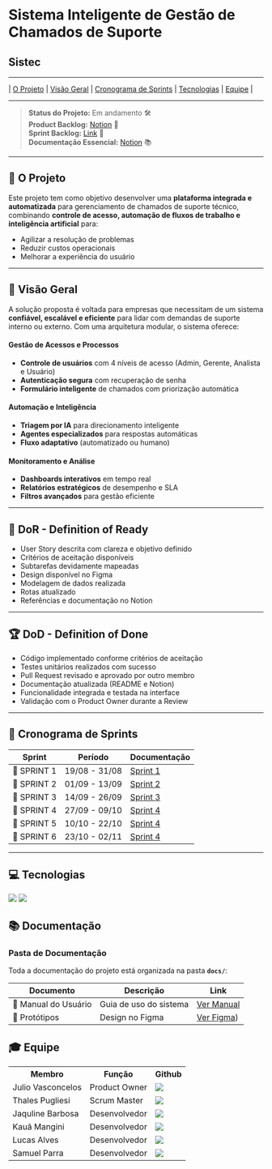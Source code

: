 # Sistema Inteligente de Gestão de Chamados de Suporte

## Sistec

---

| [O Projeto](#projeto) | [Visão Geral](#visao) | [Cronograma de Sprints](#sprint) | [Tecnologias](#tecnologias) | [Equipe](#equipe) |

---

> **Status do Projeto:** Em andamento 🛠️  
> **Product Backlog:** [Notion](https://tar-stay-ec9.notion.site/Product-Backlog-1c25872c0a9281afa45cee6072936a2c?pvs=4) 📄  
> **Sprint Backlog:** [Link](https://github.com/T4lesbyte/Sistec/blob/main/Sprint-Backlog.md) 📄  
> **Documentação Essencial:** [Notion](https://tar-stay-ec9.notion.site/Ciclo-de-Vida-de-um-Chamado-1c25872c0a9281bcb642ee620d554c95?pvs=) 📚

---

## 📁 O Projeto <a id="projeto"></a>

Este projeto tem como objetivo desenvolver uma **plataforma integrada e automatizada** para gerenciamento de chamados de suporte técnico, combinando **controle de acesso, automação de fluxos de trabalho e inteligência artificial** para:

- Agilizar a resolução de problemas
- Reduzir custos operacionais
- Melhorar a experiência do usuário

---

## 🧭 Visão Geral <a id="visao"></a>

A solução proposta é voltada para empresas que necessitam de um sistema **confiável, escalável e eficiente** para lidar com demandas de suporte interno ou externo. Com uma arquitetura modular, o sistema oferece:

#### Gestão de Acessos e Processos
- **Controle de usuários** com 4 níveis de acesso (Admin, Gerente, Analista e Usuário)
- **Autenticação segura** com recuperação de senha
- **Formulário inteligente** de chamados com priorização automática

#### Automação e Inteligência
- **Triagem por IA** para direcionamento inteligente
- **Agentes especializados** para respostas automáticas
- **Fluxo adaptativo** (automatizado ou humano)

#### Monitoramento e Análise
- **Dashboards interativos** em tempo real
- **Relatórios estratégicos** de desempenho e SLA
- **Filtros avançados** para gestão eficiente

---

## 🏃‍ DoR - Definition of Ready <a id="dor"></a>
 
- User Story descrita com clareza e objetivo definido
- Critérios de aceitação disponíveis
- Subtarefas devidamente mapeadas
- Design disponível no Figma
- Modelagem de dados realizada
- Rotas atualizado
- Referências e documentação no Notion

---

## 🏆 DoD - Definition of Done <a id="dod"></a>
 
- Código implementado conforme critérios de aceitação
- Testes unitários realizados com sucesso
- Pull Request revisado e aprovado por outro membro
- Documentação atualizada (README e Notion)
- Funcionalidade integrada e testada na interface
- Validação com o Product Owner durante a Review

---

## 📅 Cronograma de Sprints <a id="sprint"></a>

| Sprint      | Período       | Documentação                                               |
| ----------- | :-----------: | ---------------------------------------------------------- |
| 🔖 SPRINT 1 | 19/08 - 31/08 | [Sprint 1](https://github.com/JaqueRBarbosa/Projeto-de-Sistemas-Orientado-a-Objetos/issues/1) |
| 🔖 SPRINT 2 | 01/09 - 13/09 | [Sprint 2](https://github.com/JaqueRBarbosa/Projeto-de-Sistemas-Orientado-a-Objetos/issues/2) |
| 🔖 SPRINT 3 | 14/09 - 26/09 | [Sprint 3](https://github.com/JaqueRBarbosa/Projeto-de-Sistemas-Orientado-a-Objetos/issues/3) |
| 🔖 SPRINT 4 | 27/09 - 09/10 | [Sprint 4](https://github.com/JaqueRBarbosa/Projeto-de-Sistemas-Orientado-a-Objetos/issues/4) |
| 🔖 SPRINT 5 | 10/10 - 22/10 | [Sprint 4](https://github.com/JaqueRBarbosa/Projeto-de-Sistemas-Orientado-a-Objetos/issues/4) |
| 🔖 SPRINT 6 | 23/10 - 02/11 | [Sprint 4](https://github.com/JaqueRBarbosa/Projeto-de-Sistemas-Orientado-a-Objetos/issues/4) |

---

## 💻 Tecnologias <a id="tecnologias"></a>
 
 <a href="https://github.com/"><img src="https://img.shields.io/badge/github-%23121011.svg?style=for-the-badge&logo=github&logoColor=white"/></a>
 <a href="https://www.figma.com/"><img src="https://img.shields.io/badge/Figma-F24E1E?style=for-the-badge&logo=figma&logoColor=white"/></a>

 ## 📚 Documentação <a id="documentacao"></a>

### Pasta de Documentação

Toda a documentação do projeto está organizada na pasta **`docs/`**:

| Documento | Descrição | Link |
|-----------|-----------|------|
| 📖 Manual do Usuário | Guia de uso do sistema | [Ver Manual](https://www.canva.com/design/DAGpV_CfDQ0/T2lIvDW_lV__wz6qthQFPA/view?utm_content=DAGpV_CfDQ0&utm_campaign=designshare&utm_medium=link2&utm_source=uniquelinks&utlId=hab6829a78a) |
| 🎨 Protótipos | Design no Figma | [Ver Figma](https://www.figma.com/design/FxSEOjV8WJS9jdf4EU5M33/Sistec-Admin?node-id=0-1&t=AQHPzJlVllva52uO-1)) |

## 🎓 Equipe <a id="equipe"></a>

<div align="center">
  <table>
    <tr>
      <th>Membro</th>
      <th>Função</th>
      <th>Github</th>
    </tr>
    <tr>
      <td>Julio Vasconcelos</td>
      <td>Product Owner</td>
      <td><a href="https://github.com/JulioPVasconcelos"><img src="https://img.shields.io/badge/GitHub-100000?style=for-the-badge&logo=github&logoColor=white"</a>
    </td>
    </tr>
    <tr>
      <td>Thales Pugliesi</td>
      <td>Scrum Master</td>
      <td><a href="https://github.com/T4lesbyte"><img src="https://img.shields.io/badge/GitHub-100000?style=for-the-badge&logo=github&logoColor=white"></a></td>
    </tr>
    <tr>
      <td>Jaquline Barbosa</td>
      <td>Desenvolvedor</td>
      <td><a href="https://github.com/JaqueRBarbosa"><img src="https://img.shields.io/badge/GitHub-100000?style=for-the-badge&logo=github&logoColor=white"></a>
      </td>
     </tr>
    <tr>
      <td>Kauã Mangini</td>
      <td>Desenvolvedor</td>
      <td><a href="https:"><img src="https://img.shields.io/badge/GitHub-100000?style=for-the-badge&logo=github&logoColor=white"></a></td>
     </tr>
    <tr>
      <td>Lucas Alves</td>
      <td>Desenvolvedor</td>
      <td><a href="https://github.com/lucasleandro08"><img src="https://img.shields.io/badge/GitHub-100000?style=for-the-badge&logo=github&logoColor=white"></a>
      </td>
    </tr>
    <tr>
      <td>Samuel Parra</td>
      <td>Desenvolvedor</td>
      <td><a href="https://github.com/samuel0021"><img src="https://img.shields.io/badge/GitHub-100000?style=for-the-badge&logo=github&logoColor=white"></a></td>
     </tr>
  </table>
</div>
